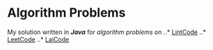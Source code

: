 # Algorithm Problems
My solution written in **_Java_** for *algorithm problems* on
..* [LintCode](https://www.lintcode.com)
..* [LeetCode](https://www.leetcode.com)
..* [LaiCode](https://www.laicode.io)
